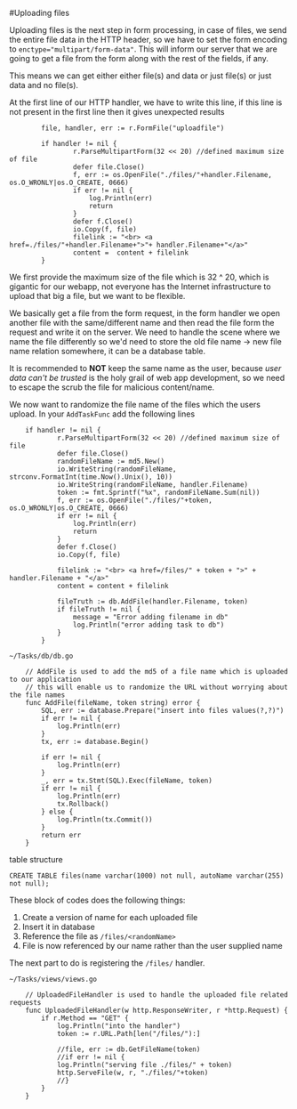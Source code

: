 
#Uploading files

Uploading files is the next step in form processing, in case of files, we send the entire file data in the HTTP header, so we have to set the form
encoding to `enctype="multipart/form-data"`. This will inform our server that we are going to get a file from the form along with the rest of the 
fields, if any. 

This means we can get either either file(s) and data or just file(s) or just data and no file(s).

At the first line of our HTTP handler, we have to write this line, if this line is not present in the first line then it gives unexpected results


			file, handler, err := r.FormFile("uploadfile")
	
			if handler != nil {
					r.ParseMultipartForm(32 << 20) //defined maximum size of file
					defer file.Close()
					f, err := os.OpenFile("./files/"+handler.Filename, os.O_WRONLY|os.O_CREATE, 0666)
					if err != nil {
						log.Println(err)
						return
					}
					defer f.Close()
					io.Copy(f, file)
					filelink := "<br> <a href=./files/"+handler.Filename+">"+ handler.Filename+"</a>"
					content =  content + filelink
			}

We first provide the maximum size of the file which is 32 ^ 20, which is gigantic for our webapp, not everyone has the Internet infrastructure to
upload that big a file, but we want to be flexible.

We basically get a file from the form request, in the form handler we open another file with the same/different name
and then read the file form the request and write it on the server. We need to handle the scene where we name the file differently
so we'd need to store the old file name -> new file name relation somewhere, it can be a database table.

It is recommended to **NOT** keep the same name as the user, because *user data can't be trusted* is the holy grail of web app
development, so we need to escape the scrub the file for malicious content/name.

We now want to randomize the file name of the files which the users upload. In your `AddTaskFunc` add the following lines


		if handler != nil {
				r.ParseMultipartForm(32 << 20) //defined maximum size of file
				defer file.Close()
				randomFileName := md5.New()
				io.WriteString(randomFileName, strconv.FormatInt(time.Now().Unix(), 10))
				io.WriteString(randomFileName, handler.Filename)
				token := fmt.Sprintf("%x", randomFileName.Sum(nil))
				f, err := os.OpenFile("./files/"+token, os.O_WRONLY|os.O_CREATE, 0666)
				if err != nil {
					log.Println(err)
					return
				}
				defer f.Close()
				io.Copy(f, file)

				filelink := "<br> <a href=/files/" + token + ">" + handler.Filename + "</a>"
				content = content + filelink

				fileTruth := db.AddFile(handler.Filename, token)
				if fileTruth != nil {
					message = "Error adding filename in db"
					log.Println("error adding task to db")
				}
			} 

`~/Tasks/db/db.go`

		// AddFile is used to add the md5 of a file name which is uploaded to our application
		// this will enable us to randomize the URL without worrying about the file names
		func AddFile(fileName, token string) error {
			SQL, err := database.Prepare("insert into files values(?,?)")
			if err != nil {
				log.Println(err)
			}
			tx, err := database.Begin()
		
			if err != nil {
				log.Println(err)
			}
			_, err = tx.Stmt(SQL).Exec(fileName, token)
			if err != nil {
				log.Println(err)
				tx.Rollback()
			} else {
				log.Println(tx.Commit())
			}
			return err
		}

table structure
	
	CREATE TABLE files(name varchar(1000) not null, autoName varchar(255) not null);

These block of codes does the following things:

1. Create a version of name for each uploaded file 
2. Insert it in database
3. Reference the file as `/files/<randomName>` 
4. File is now referenced by our name rather than the user supplied name

The next part to do is registering the `/files/` handler. 

`~/Tasks/views/views.go`

		// UploadedFileHandler is used to handle the uploaded file related requests
		func UploadedFileHandler(w http.ResponseWriter, r *http.Request) {
			if r.Method == "GET" {
				log.Println("into the handler")
				token := r.URL.Path[len("/files/"):]
		
				//file, err := db.GetFileName(token)
				//if err != nil {
				log.Println("serving file ./files/" + token)
				http.ServeFile(w, r, "./files/"+token)
				//}
			}
		}
